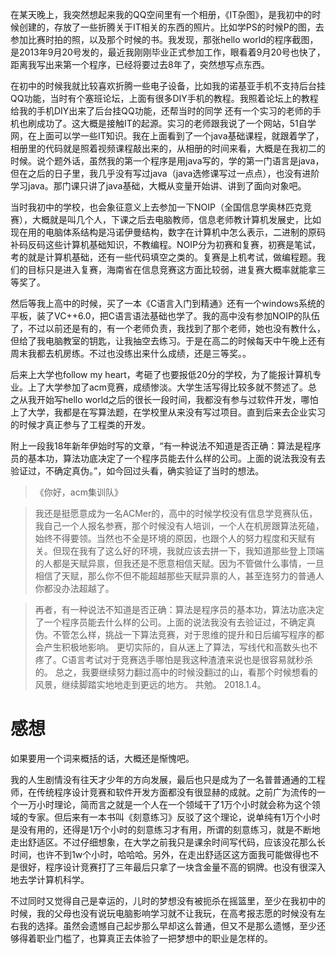在某天晚上，我突然想起来我的QQ空间里有一个相册，《IT杂图》，是我初中的时候创建的，存放了一些折腾关于IT相关的东西的照片。比如学PS的时候P的图，去参加比赛时拍的照，以及那个时候的书。我发现，那张hello world的程序截图，是2013年9月20号发的，最近我刚刚毕业正式参加工作，眼看着9月20号也快了，距离我写出来第一个程序，已经将要过去8年了，突然想写点东西。

在初中的时候我就比较喜欢折腾一些电子设备，比如我的诺基亚手机不支持后台挂QQ功能，当时有个塞班论坛，上面有很多DIY手机的教程。我照着论坛上的教程给我的手机DIY出来了后台挂QQ功能，还帮当时的同学 还有一个实习的老师的手机也刷成功了。这大概是接触IT的起源。实习的老师跟我说了一个网站，51自学网，在上面可以学一些IT知识。我在上面看到了一个java基础课程，就跟着学了，相册里的代码就是照着视频课程敲出来的，从相册的时间来看，大概是在我初二的时候。说个题外话，虽然我的第一个程序是用java写的，学的第一门语言是java，但在之后的日子里，我几乎没有写过java（java选修课写过一点点），也没有进阶学习java。那门课只讲了java基础，大概从变量开始讲、讲到了面向对象吧。

当时我初中的学校，也会象征意义上去参加一下NOIP（全国信息学奥林匹克竞赛），大概就是叫几个人，下课之后去电脑教师，信息老师教计算机发展史，比如现在用的电脑体系结构是冯诺伊曼结构，数字在计算机中怎么表示，二进制的原码补码反码这些计算机基础知识，不教编程。NOIP分为初赛和复赛，初赛是笔试，考的就是计算机基础，还有一些代码填空之类的。复赛是上机考试，做编程题。我们的目标只是进入复赛，海南省在信息竞赛这方面比较弱，进复赛大概率就能拿三等奖了。

然后等我上高中的时候，买了一本《C语言入门到精通》还有一个windows系统的平板，装了VC++6.0，把C语言语法基础也学了。我的高中没有参加NOIP的队伍了，不过以前还是有的，有一个老师负责，我找到了那个老师，她也没有教什么，但给了我电脑教室的钥匙，让我抽空去练习。于是在高二的时候每天中午晚上还有周末我都去机房练。不过也没练出来什么成绩，还是三等奖。。

后来上大学也follow my heart，考砸了也要报低20分的学校，为了能报计算机专业。上了大学参加了acm竞赛，成绩惨淡。大学生活写得比较多就不赘述了。总之从我开始写hello world之后的很长一段时间，我都没有参与过软件开发，哪怕上了大学，我都是在写算法题，在学校里从来没有写过项目。直到后来去企业实习的时候才真正参与了工程类的开发。

附上一段我18年新年伊始时写的文章，“有一种说法不知道是否正确：算法是程序员的基本功，算法功底决定了一个程序员能去什么样的公司。上面的说法我没有去验证过，不确定真伪。”，如今回过头看，确实验证了当时的想法。
> 《你好，acm集训队》

> 我还是挺愿意成为一名ACMer的，高中的时候学校没有信息学竞赛队伍，我自己一个人报名参赛，那个时候没有人培训，一个人在机房跟算法死磕，始终不得要领。当然也不全是环境的原因，也跟个人的努力程度和天赋有关。但现在我有了这么好的环境，我就应该去拼一下，我知道那些登上顶端的人都是天赋异禀，但我还是不愿意相信天赋。因为不管做什么事情，一旦相信了天赋，那么你不但不能超越那些天赋异禀的人，甚至连努力的普通人你都没办法超越了。

> 再者，有一种说法不知道是否正确：算法是程序员的基本功，算法功底决定了一个程序员能去什么样的公司。上面的说法我没有去验证过，不确定真伪。不管怎么样，挑战一下算法竞赛，对于思维的提升和日后编写程序的都会产生积极地影响。
> 更切实际的，自从迷上了算法，写线代和高数头也不疼了。C语言考试对于竞赛选手哪怕是我这种渣渣来说也是很容易就秒杀的。
> 总之，我要继续努力翻过高中的时候没翻过的山，看那个时候想看的风景，继续脚踏实地地走到更远的地方。
> 共勉。
> 2018.1.4。

# 感想

如果要用一个词来概括的话，大概还是惭愧吧。

我的人生剧情没有往天才少年的方向发展，最后也只是成为了一名普普通通的工程师，在传统程序设计竞赛和软件开发方面都没有很显赫的成就。之前广为流传的一个一万小时理论，简而言之就是一个人在一个领域干了1万个小时就会称为这个领域的专家。但后来有一本书叫《刻意练习》反驳了这个理论，说单纯有1万个小时是没有用的，还得是1万个小时的刻意练习才有用，所谓的刻意练习，就是不断地走出舒适区。不过仔细想象，在大学之前我只是课余时间写代码，应该没花那么长时间，也许不到1w个小时，哈哈哈。另外，在走出舒适区这方面我可能做得也不是很好，程序设计竞赛打了三年最后只拿了一块含金量不高的铜牌。也没有很深入地去学计算机科学。

不过同时又觉得自己是幸运的，儿时的梦想没有被扼杀在摇篮里，至少在我初中的时候，我的父母也没有说玩电脑影响学习就不让我玩，在高考报志愿的时候没有左右我的选择。虽然会遗憾自己起步那么早却这么普通，但又不是那么遗憾，至少还够得着职业门槛了，也算真正去体验了一把梦想中的职业是怎样的。
